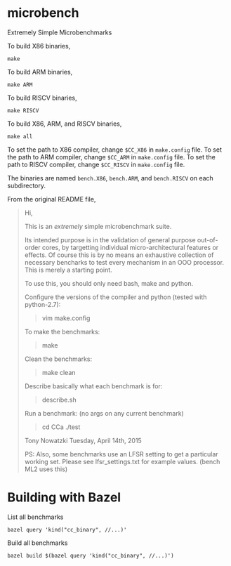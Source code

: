 # microbench
Extremely Simple Microbenchmarks

To build X86 binaries,
```shell
make
```

To build ARM binaries,
```shell
make ARM
```

To build RISCV binaries,
```shell
make RISCV
```

To build X86, ARM, and RISCV binaries,
```shell
make all
```

To set the path to X86 compiler, change `$CC_X86` in `make.config` file.
To set the path to ARM compiler, change `$CC_ARM` in `make.config` file.
To set the path to RISCV compiler, change `$CC_RISCV` in `make.config` file.

The binaries are named `bench.X86`, `bench.ARM`, and `bench.RISCV` on each subdirectory.

From the original README file,

> Hi,
>
> This is an *extremely* simple microbenchmark suite.
>
> Its intended purpose is in the validation of general purpose out-of-order
> cores, by targetting individual micro-architectural features or effects.
> Of course this is by no means an exhaustive collection of necessary bencharks
> to test every mechanism in an OOO processor.  This is merely a starting point.
>
> To use this, you should only need bash, make and python.
>
> Configure the versions of the compiler and python (tested with python-2.7):
> > vim make.config
>
> To make the benchmarks:
> > make
>
> Clean the benchmarks:
> > make clean
>
> Describe basically what each benchmark is for:
> > describe.sh
>
> Run a benchmark: (no args on any current benchmark)
> > cd CCa
> > ./test
>
> Tony Nowatzki
> Tuesday, April 14th, 2015
>
> PS: Also, some benchmarks use an LFSR setting to get a particular working set.
> Please see lfsr_settings.txt for example values. (bench ML2 uses this)

# Building with Bazel

List all benchmarks

```
bazel query 'kind("cc_binary", //...)'
```

Build all benchmarks

```
bazel build $(bazel query 'kind("cc_binary", //...)')
```

